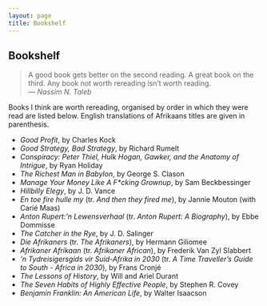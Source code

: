 ```yaml
---
layout: page
title: Bookshelf
---
```


## Bookshelf

>A good book gets better on the second reading.
>A great book on the third.
>Any book not worth rereading isn’t worth reading.<br>
— <cite>Nassim N. Taleb</cite>

Books I think are worth rereading, organised by order in which they were read
are listed below.
English translations of Afrikaans titles are given in parenthesis.

  - *Good Profit*, by Charles Kock
  - *Good Strategy, Bad Strategy*, by Richard Rumelt
  - *Conspiracy: Peter Thiel, Hulk Hogan, Gawker, and the Anatomy of Intrigue*,
    by Ryan Holiday
  - *The Richest Man in Babylon*, by George S. Clason
  - *Manage Your Money Like A F\*cking Grownup*, by Sam Beckbessinger
  - *Hillbilly Elegy*, by J. D. Vance
  - *En toe fire hulle my* (tr. *And then they fired me*), by Jannie Mouton
    (with Carié Maas)
  - *Anton Rupert:’n Lewensverhaal* (tr. *Anton Rupert: A Biography*),
    by Ebbe Dommisse
  - *The Catcher in the Rye*, by J. D. Salinger
  - *Die Afrikaners* (tr. *The Afrikaners*), by Hermann Giliomee
  - *Afrikaner Afrikaan* (tr. *Afrikaner African*), by Frederik Van Zyl Slabbert
  - *’n Tydreisigersgids vir Suid-Afrika in 2030*
    (tr. *A Time Traveller’s Guide to South - Africa in 2030*), by Frans Cronjé
  - *The Lessons of History*, by Will and Ariel Durant
  - *The Seven Habits of Highly Effective People*, by Stephen R. Covey
  - *Benjamin Franklin: An American Life*, by Walter Isaacson